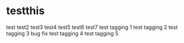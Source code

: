 # testthis
test
test2
test3
test4
test5
test6
test7
test tagging 1
test tagging 2
test tagging 3
bug fix
test tagging 4
test tagging 5
